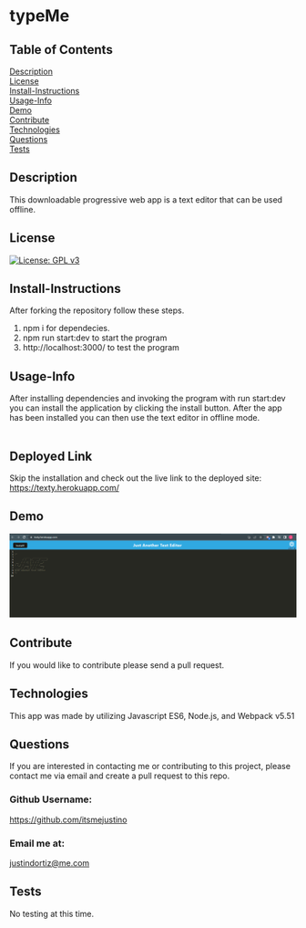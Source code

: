 # typeMe
## Table of Contents <br>
[Description](#description)<br>
[License](#license)<br>
[Install-Instructions](#install-Instructions)<br>
[Usage-Info](#usage-Info)<br>
[Demo](#demo)<br>
[Contribute](#contribute)<br>
[Technologies](#techonologies)<br>
[Questions](#questions)<br>
[Tests](#tests)<br>

## Description 
  This downloadable progressive web app is a text editor that can be used offline. 
## License
  [![License: GPL v3](https://img.shields.io/badge/License-GPL%20v3-blue.svg)](https://www.gnu.org/licenses/gpl-3.0)
## Install-Instructions 
  After forking the repository follow these steps.<br>
 1. npm i for dependecies.<br>
 2. npm run start:dev to start the program<br>
 3. http://localhost:3000/ to test the program
## Usage-Info
  After installing dependencies and invoking the program with run start:dev you can install the application by clicking the install button. After the app has been installed you can then use the text editor in offline mode. <br><br>
## Deployed Link
  Skip the installation and check out the live link to the deployed site: https://texty.herokuapp.com/ <br>
## Demo
 ![text-editor-pic](https://github.com/itsmejustino/typeMe/blob/main/03-idb-storage.png?raw=true)
## Contribute
  If you would like to contribute please send a pull request.
## Technologies
This app was made by utilizing Javascript ES6, Node.js, and Webpack v5.51<br>
## Questions 
If you are interested in contacting me or contributing to this project, please contact me via email and create a pull request to this repo.
### Github Username: 
https://github.com/itsmejustino
### Email me at: 
  justindortiz@me.com 
## Tests 
  No testing at this time.
